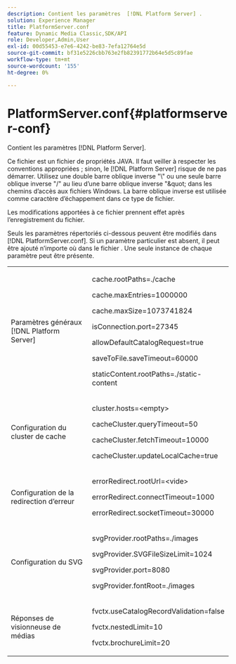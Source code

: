 ```yaml
---
description: Contient les paramètres  [!DNL Platform Server] .
solution: Experience Manager
title: PlatformServer.conf
feature: Dynamic Media Classic,SDK/API
role: Developer,Admin,User
exl-id: 00d55453-e7e6-4242-be83-7efa12764e5d
source-git-commit: bf31e5226cbb763e2fb82391772b64e5d5c89fae
workflow-type: tm+mt
source-wordcount: '155'
ht-degree: 0%

---
```


# PlatformServer.conf{#platformserver-conf}

Contient les paramètres [!DNL Platform Server].

Ce fichier est un fichier de propriétés JAVA. Il faut veiller à respecter les conventions appropriées ; sinon, le [!DNL Platform Server] risque de ne pas démarrer. Utilisez une double barre oblique inverse &quot;\\&quot; ou une seule barre oblique inverse &quot;/&quot; au lieu d’une barre oblique inverse &quot;\&quot; dans les chemins d’accès aux fichiers Windows. La barre oblique inverse est utilisée comme caractère d’échappement dans ce type de fichier.

Les modifications apportées à ce fichier prennent effet après l’enregistrement du fichier.

Seuls les paramètres répertoriés ci-dessous peuvent être modifiés dans [!DNL PlatformServer.conf]. Si un paramètre particulier est absent, il peut être ajouté n’importe où dans le fichier . Une seule instance de chaque paramètre peut être présente.

<table id="simpletable_38244750F50A46E5B0077F5F860B125C"> 
 <tr class="strow"> 
  <td class="stentry"> <p>Paramètres généraux [!DNL Platform Server] </p> </td> 
  <td class="stentry"> <p> <span class="codeph"> cache.rootPaths=./cache </span> </p> <p> <span class="codeph"> cache.maxEntries=1000000 </span> </p> <p> <span class="codeph"> cache.maxSize=1073741824 </span> </p> <p> <span class="codeph"> isConnection.port=27345 </span> </p> <p> <span class="codeph"> allowDefaultCatalogRequest=true </span> </p> <p> <span class="codeph"> saveToFile.saveTimeout=60000 </span> </p> <p> <span class="codeph"> staticContent.rootPaths=./static-content </span> </p> </td> 
 </tr> 
 <tr class="strow"> 
  <td class="stentry"> <p>Configuration du cluster de cache </p> </td> 
  <td class="stentry"> <p> <span class="codeph"> cluster.hosts=&lt;empty&gt; </span> </p> <p> <span class="codeph"> cacheCluster.queryTimeout=50 </span> </p> <p> <span class="codeph"> cacheCluster.fetchTimeout=10000 </span> </p> <p> <span class="codeph"> cacheCluster.updateLocalCache=true </span> </p> </td> 
 </tr> 
 <tr class="strow"> 
  <td class="stentry"> <p>Configuration de la redirection d’erreur </p> </td> 
  <td class="stentry"> <p> <span class="codeph"> errorRedirect.rootUrl=&lt;vide&gt; </span> </p> <p> <span class="codeph"> errorRedirect.connectTimeout=1000 </span> </p> <p> <span class="codeph"> errorRedirect.socketTimeout=30000 </span> </p> </td> 
 </tr> 
 <tr class="strow"> 
  <td class="stentry"> <p>Configuration du SVG </p> </td> 
  <td class="stentry"> <p> <span class="codeph"> svgProvider.rootPaths=./images </span> </p> <p> <span class="codeph"> svgProvider.SVGFileSizeLimit=1024 </span> </p> <p> <span class="codeph"> svgProvider.port=8080 </span> </p> <p> <span class="codeph"> svgProvider.fontRoot=./images </span> </p> </td> 
 </tr> 
 <tr class="strow"> 
  <td class="stentry"> <p>Réponses de visionneuse de médias </p> </td> 
  <td class="stentry"> <p> <span class="codeph"> fvctx.useCatalogRecordValidation=false </span> </p> <p> <span class="codeph"> fvctx.nestedLimit=10 </span> </p> <p> <span class="codeph"> fvctx.brochureLimit=20 </span> </p> </td> 
 </tr> 
</table>
